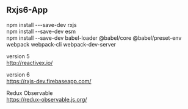 ## Rxjs6-App

npm install ---save-dev rxjs <br/>
npm install --save-dev esm <br/>
npm install --save-dev babel-loader @babel/core @babel/preset-env webpack webpack-cli webpack-dev-server<br/>

version 5 <br/>
http://reactivex.io/ <br/>

version 6 <br/>
https://rxjs-dev.firebaseapp.com/<br/>

Redux Observable <br/>
https://redux-observable.js.org/
